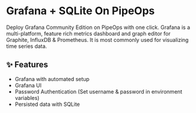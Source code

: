 # Grafana + SQLite On PipeOps

Deploy Grafana  Community Edition on PipeOps with one click.
Grafana is a multi-platform, feature rich metrics dashboard and graph editor for Graphite, InfluxDB & Prometheus. It is most commonly used for visualizing time series data.

## ✨ Features

* Grafana with automated setup
* Grafana UI
* Password Authentication (Set username & password in environment variables)
* Persisted data with SQLite
